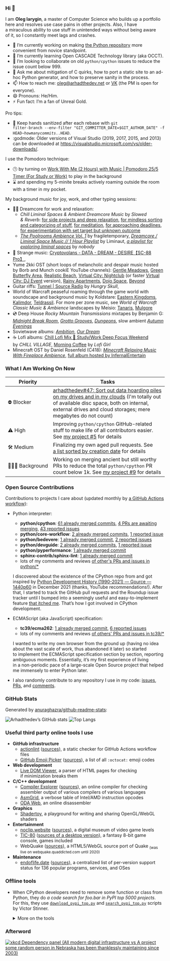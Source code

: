 ### Hi 👋

I am **Oleg Iarygin**, a master of Computer Science who builds up a portfolio
here and resolves use case pains in other projects. Also, I have a miraculous
ability to use stuff in unintended ways without being aware of it, so I
constantly meet lags and crashes.

- 🔭 I’m currently working on making [the Python repository](https://github.com/python/cpython) more convenient from novice standpoint.
- 🌱 I’m currently learning Open CASCADE Technology library (aka OCCT).
- 👯 I’m looking to collaborate on old `python/cpython` issues to reduce the issue count below 999.
- 💬 Ask me about mitigation of C quirks, how to port a static site to an ad-hoc
Python generator, and how to preserve sanity in the process.
- 📫 How to reach me:
  oleg@arhadthedev.net or
  [VK](https://vk.com/arhadthedev) (the PM is open for everyone).
- 😄 Pronouns: He/Him.
- ⚡ Fun fact: I’m a fan of Unreal Gold.

Pro tips:

- 🧼 Keep hands sanitized after each rebase with
<code>git filter-branch --env-filter "GIT_COMMITTER_DATE=$GIT_AUTHOR_DATE" -f HEAD~*howmanycommits*..HEAD</code>.
- :godmode: Older versions of Visual Studio (2019, 2017, 2015, and 2013) can be downloaded at <https://visualstudio.microsoft.com/vs/older-downloads/>.

I use the Pomodoro technique:

- 🕒 by turning on [Work With Me (2 Hours) with Music | Pomodoro 25/5 Timer (For Study or Work)](https://www.youtube.com/watch?v=7izHQ7Ojt-s) to play in the background
- ⌛ and spending my 5-minite breaks actively roaming outside the room with a timer in my pocket.

My background music for joy, work, and other typing sessions:

- 💼🎶 Dreamcore for work and relaxation:
   - *Chill Liminal Spaces & Ambient Dreamcore Music* by *Slowed & Reverb*: [for side projects and deep relaxation](https://www.youtube.com/watch?v=hB7m7uTTm-E), [for mindless sorting and categorizing of stuff](https://www.youtube.com/watch?v=jJIL1PcK3s0), [for meditation](https://www.youtube.com/watch?v=gyQHjCPsnh8), [for approaching deadlines](https://www.youtube.com/watch?v=FA2sLJpTqQQ), [for experimentation with set target but unknown outcome](https://www.youtube.com/watch?v=yijUxxFilM0)
   - [*The Poolrooms Ambience Vol. 1*](https://www.youtube.com/watch?v=MB8_VWhxj8A) by fragiletemporary, [*Dreamcore / Liminal Space Music // 1 Hour Playlist*](https://www.youtube.com/watch?v=poGvYO3jDWk) by 
Liminaut, [*a playlist for exploring liminal spaces*](https://www.youtube.com/watch?v=DqjWFZN82_A) by *nobody*
- 🌌  Strange music: [Cryptovolans - DATA - DREAM - DESIRE【SC-88 Pro】](https://www.youtube.com/watch?v=YVNwa_hae_U), 
- Yume 2kki OST (short loops of melancholic and despair music hosted by Borb and Munch cookiE YouTube channels): [Gentle Meadows](https://www.youtube.com/watch?v=UEfoFC0rNQo), [Green Butterfly Area](https://www.youtube.com/watch?v=wBBILSWHYCM), [Realistic Beach](https://www.youtube.com/watch?v=3pHpVSz-Drw), [Virtual City: Nightclub](https://www.youtube.com/watch?v=2qaCHQahIE4) (or faster [Virtual City: DJ Event](https://www.youtube.com/watch?v=qroxEFU9700) version), [Rainy Apartments](https://www.youtube.com/watch?v=TNQhDgSNXrY), [Dojo Space](https://www.youtube.com/watch?v=VFcPpe-41t4), [Beyond](https://www.youtube.com/watch?v=78OEw5lRVP8)
- Guitar riffs: [Tunnel | Source Radio](https://www.youtube.com/watch?v=8mr0XK8W-8U) by *Hungry Skull*, 
- World of Warcraft peaseful roaming through the game world with soundscape and background music by Koldstare: [Eastern Kingdoms](https://www.youtube.com/watch?v=XTCgguOj7JA), [Kalimdor](https://www.youtube.com/watch?v=iPBX9VC3gFU), [Teldrassil](https://www.youtube.com/watch?v=vb0IS8zvQbk). For more per zone music, see *World of Warcraft Classic Music & Ambience* landscapes by Meisio: [Tanaris](https://www.youtube.com/watch?v=YTnLxsYOj8w), [Mulgore](https://www.youtube.com/watch?v=x1U5sHcb9I4)
- 💿 Deep House *Rocky Mountain Transmissions* mixtapes by Benjamin G: [*Midnight Break Room*](https://www.youtube.com/watch?v=3BZWCVOP0mY), [*Grotto Grooves*](https://www.youtube.com/watch?v=TsFM-xWQvgI), [*Dungeons*](https://www.youtube.com/watch?v=71drsgF2wNQ), slow ambient [*Autumn Evenings*](https://www.youtube.com/watch?v=P95g5wHgHEk)
- Sovietwave albums: [*Ambition*](https://www.youtube.com/watch?v=Mo41PanwSB0), [*Our Dream*](https://www.youtube.com/watch?v=DMoCM_FgLP8)
- ☕ Lofi albums: [Chill Lofi Mix 🍈 Study/Work Deep Focus Weekend](https://www.youtube.com/watch?v=eGn69q5of08) by *CHILL VILLAGE*, [Morning Coffee](https://www.youtube.com/watch?v=1fueZCTYkpA) by *Lofi Girl*
- Minecraft OST by Daniel Rosenfeld (C418): [*Minecraft Relaxing Music With Fireplace Ambience*](https://www.youtube.com/watch?v=qcQQp-zXnG0), [full album hosted by 
InfernalEntertain](https://www.youtube.com/watch?v=laZusNy8QiY&list=PL3817D41C7D841E23_)

### What I Am Working On Now

| Priority | Tasks |
| --- | --- |
| ⛔ Blocker | [arhadthedev#47: Sort out data hoarding piles on my drives and in my clouds](https://github.com/arhadthedev/arhadthedev/issues/47) (I'm totally out of available disc space, both on internal, external drives and cloud storages; mere megabytes do not count) |
| ⚠ High | Improving `python/cpython` GitHub-related stuff to make life of all contributors easier. See [my project #5](https://github.com/users/arhadthedev/projects/5/views/5) for details |
| 🛠️ Medium | Finalizing my own aged pull requests. See [a list sorted by creation date](https://github.com/search?q=state%3Aopen+author%3Aarhadthedev+sort%3Acreated-asc&type=pullrequests) for details |
| 🧘🏼‍♀️ Background | Working on merging ancient but still worthy PRs to reduce the total `python/cpython` PR count below 1k. See [my project #9](https://github.com/users/arhadthedev/projects/9/views/2) for details |

### Open Source Contributions 

Contributions to projects I care about (updated monthly by [a GitHub Actions workflow](https://github.com/arhadthedev/arhadthedev/blob/main/.github/workflows/update.yml)):

- Python interpreter:
  - **python/cpython**: [61 already merged commits](https://github.com/python/cpython/commits?author=arhadthedev), [4 PRs are awaiting merging](https://github.com/python/cpython/pulls/arhadthedev), [43 reported issues](https://github.com/python/cpython/issues?q=is%3Aissue+author%3Aarhadthedev)
  - **python/core-workflow**: [2 already merged commits](https://github.com/python/core-workflow/commits?author=arhadthedev), [1 reported issue](https://github.com/python/core-workflow/issues?q=is%3Aissue+author%3Aarhadthedev)
  - **python/bedevere**: [1 already merged commit](https://github.com/python/bedevere/commits?author=arhadthedev), [2 reported issues](https://github.com/python/bedevere/issues?q=is%3Aissue+author%3Aarhadthedev)
  - **python/devguide**: [2 already merged commits](https://github.com/python/devguide/commits?author=arhadthedev), [1 reported issue](https://github.com/python/devguide/issues?q=is%3Aissue+author%3Aarhadthedev)
  - **python/pyperformance**: [1 already merged commit](https://github.com/python/pyperformance/commits?author=arhadthedev)
  - **sphinx-contrib/sphinx-lint**: [1 already merged commit](https://github.com/sphinx-contrib/sphinx-lint/commits?author=arhadthedev)
  - lots of my comments and reviews [of other's PRs and issues in python/\*](https://github.com/search?q=commenter%3Aarhadthedev+-author%3Aarhadthedev+org%3Apython)

   I discovered about the existence of the CPython repo from and got inspired by [Python Development History (1990-2021) — Gource — 1440p60](https://www.youtube.com/watch?v=4kIJOoYAw94) in December 2021 (thanks, YouTube recommendations!). After that, I started to track the GitHub pull requests and the Roundup issue tracker until I bumped into a seemingly useful and easy-to-implement feature [that itched me](https://bugs.python.org/issue15500#msg410896). That’s how I got involved in CPython development.

- ECMAScript (aka JavaScript) specification:
  - **tc39/ecma262**: [1 already merged commit](https://github.com/tc39/ecma262/commits?author=arhadthedev), [6 reported issues](https://github.com/tc39/ecma262/issues?q=is%3Aissue+author%3Aarhadthedev)
  - lots of my comments and reviews [of others' PRs and issues in tc39/\*](https://github.com/search?q=commenter%3Aarhadthedev+-author%3Aarhadthedev+org%3Atc39)

  I wanted to write my own browser from the ground up (having no idea about the vast scale of work, thus abandoned it later) so started to implement the ECMAScript specification section by section, reporting ambiguous moments. Essentially, it’s my first experience of living in a non-periodic pace of a large-scale Open Source project that helped me immensely to enter Python later.

- I also randomly contribute to any repository I use in my code: [issues](https://github.com/search?p=1&q=author%3Aarhadthedev+-org%3Apython+-org%3Atc39+-org%3Aarhadthedev+is%3Aissue), [PRs](https://github.com/search?q=author%3Aarhadthedev+-org%3Apython+-org%3Atc39+-org%3Aarhadthedev+is%3Apr), and [comments](https://github.com/search?q=commenter%3Aarhadthedev+-author%3Aarhadthedev+-org%3Apython+-org%3Atc39+-org%3Aarhadthedev).


### GitHub Stats

Generated by [anuraghazra/github-readme-stats](https://github.com/anuraghazra/github-readme-stats):

![Arhadthedev’s GitHub stats](https://github-readme-stats.zohan.tech/api?username=arhadthedev&show_icons=true)
![Top Langs](https://github-readme-stats.zohan.tech/api/top-langs/?username=arhadthedev&layout=compact&exclude_repo=qt-4.3.5,unrealwiki-offline-20080405,uttexture-20140808,beyondunreal-wiki-20161217)


### Useful third party online tools I use

- **GitHub infrastructure**
  - [actionlint](https://rhysd.github.io/actionlint/) ([sources](https://github.com/rhysd/actionlint)), a static checker for GitHub Actions workflow files
  - [GitHub Emoji Picker](https://github-emoji-picker.rickstaa.dev/) ([sources](https://github.com/rickstaa/github-emoji-picker)), a list of all `:octocat:` emoji codes
- **Web development**
  - [Live DOM Viewer](https://software.hixie.ch/utilities/js/live-dom-viewer/), a parser of HTML pages for checking if minimization breaks them
- **C/C++ development**
  - [Compiler Explorer](https://gcc.godbolt.org/) ([sources](https://github.com/compiler-explorer/compiler-explorer)), an online compiler for checking assembler output of various compilers of various languages
  - [AsmGrid](https://asmjit.com/asmgrid/), a verbose table of Intel/AMD instruction opcodes
  - [ODA Web](https://onlinedisassembler.com/odaweb/), an online disassembler
- **Graphics**
  - [Shadertoy](https://www.shadertoy.com/), a playground for writing and sharing OpenGL/WebGL shaders
- **Entertainment**
  - [noclip.website](https://noclip.website) ([sources](https://github.com/magcius/noclip.website)), a digital museum of video game levels
  - [TIC-80](https://tic80.com/play) ([sources of a desktop version](https://github.com/nesbox/TIC-80)), a fantasy 8-bit game console, games included
  - WebQuake ([sources](https://github.com/Triang3l/WebQuake)), a HTML5/WebGL source port of Quake <sub>(was live on webquake.quaddicted.com until 2020)</sub>
- **Maintenance**
  - [endoflife.date](https://endoflife.date/) ([sources](https://github.com/endoflife-date/endoflife.date)), a centralized list of per-version support status for 136 popular programs, services, and OSes

### Offline tools

- When CPython developers need to remove some function or class from Python, they do *a code search for foo.bar in PyPI top 5000 projects*. For this, they use [`download_pypi_top.py`](https://github.com/vstinner/misc/blob/main/cpython/download_pypi_top.py) and [`search_pypi_top.py`](https://github.com/vstinner/misc/blob/main/cpython/search_pypi_top.py) scripts by Victor Stinner.

   <details><summary>More on the tools</summary>

   How to setup and use: *[How to search 5,000 Python projects](https://dev.to/hugovk/how-to-search-5000-python-projects-31gk)* by Hugo van Kemenade.
  
   ```text
   $ python download_pypi_top.py --help

   usage: download_pypi_top.py [-h] DIRECTORY [COUNT]

   Download the source code of PyPI top projects.

   positional arguments:
     DIRECTORY   Destination directory
     COUNT       Only download the top COUNT projects

   options:
     -h, --help  show this help message and exit
   ```

   Discovered via <https://www.mail-archive.com/python-dev@python.org/msg114613.html>.
  
   ```text
   usage: search_pypi_top.py [-h] [-o FILENAME] [--text] [-v] [-q] [--cython]
                             PYPI_DIRECTORY REGEX

   Code search in the source code of PyPI top projects.

   positional arguments:
     PYPI_DIRECTORY        PyPI local directory
     REGEX                 Regex to search

   options:
     -h, --help            show this help message and exit
     -o FILENAME, --output FILENAME
                        Output filename
     --text                Process a binary file as if it were text
     -v, --verbose         Verbose mode (ex: log ignored files)
     -q, --quiet           Quiet mode (ex: don't log proceed files)
     --cython              Search also in code generated by Cython
   ```

   Discovered via <https://github.com/python/cpython/pull/99285#pullrequestreview-1186015484>.

   </details>
   
### Afterword

[![xkcd Dependency panel (All modern digital infrastructure vs A project some random person in Nebraska has been thanklessly maintaining since 2003)](https://imgs.xkcd.com/comics/dependency.png)](https://xkcd.com/2347/)
